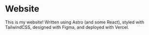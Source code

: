 # Website

This is my website! Written using Astro (and some React), styled with TailwindCSS, designed with Figma, and deployed with Vercel.
